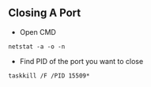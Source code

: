 ## Closing A Port
* Open CMD
```
netstat -a -o -n
```
* Find PID of the port you want to close
```
taskkill /F /PID 15509*
```
